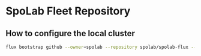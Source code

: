 # SpoLab Fleet Repository

## How to configure the local cluster

```bash
flux bootstrap github --owner=spolab --repository spolab/spolab-flux --path clusters/k8s.local --personal  
```